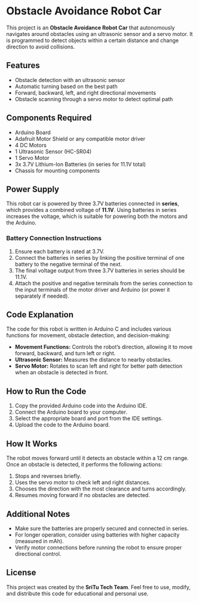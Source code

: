 <!DOCTYPE html>
<html lang="en">
<head>
    <meta charset="UTF-8">
    <meta name="viewport" content="width=device-width, initial-scale=1.0">
</head>
<body>

<h1>Obstacle Avoidance Robot Car</h1>

<p>This project is an <strong>Obstacle Avoidance Robot Car</strong> that autonomously navigates around obstacles using an ultrasonic sensor and a servo motor. It is programmed to detect objects within a certain distance and change direction to avoid collisions.</p>

<h2>Features</h2>
<ul>
    <li>Obstacle detection with an ultrasonic sensor</li>
    <li>Automatic turning based on the best path</li>
    <li>Forward, backward, left, and right directional movements</li>
    <li>Obstacle scanning through a servo motor to detect optimal path</li>
</ul>

<h2>Components Required</h2>
<ul>
    <li>Arduino Board</li>
    <li>Adafruit Motor Shield or any compatible motor driver</li>
    <li>4 DC Motors</li>
    <li>1 Ultrasonic Sensor (HC-SR04)</li>
    <li>1 Servo Motor</li>
    <li>3x 3.7V Lithium-Ion Batteries (in series for 11.1V total)</li>
    <li>Chassis for mounting components</li>
</ul>

<h2>Power Supply</h2>
<p>This robot car is powered by three 3.7V batteries connected in <strong>series</strong>, which provides a combined voltage of <strong>11.1V</strong>. Using batteries in series increases the voltage, which is suitable for powering both the motors and the Arduino.</p>

<h3>Battery Connection Instructions</h3>
<ol>
    <li>Ensure each battery is rated at 3.7V.</li>
    <li>Connect the batteries in series by linking the positive terminal of one battery to the negative terminal of the next.</li>
    <li>The final voltage output from three 3.7V batteries in series should be 11.1V.</li>
    <li>Attach the positive and negative terminals from the series connection to the input terminals of the motor driver and Arduino (or power it separately if needed).</li>
</ol>

<h2>Code Explanation</h2>
<p>The code for this robot is written in Arduino C and includes various functions for movement, obstacle detection, and decision-making:</p>
<ul>
    <li><strong>Movement Functions:</strong> Controls the robot’s direction, allowing it to move forward, backward, and turn left or right.</li>
    <li><strong>Ultrasonic Sensor:</strong> Measures the distance to nearby obstacles.</li>
    <li><strong>Servo Motor:</strong> Rotates to scan left and right for better path detection when an obstacle is detected in front.</li>
</ul>

<h2>How to Run the Code</h2>
<ol>
    <li>Copy the provided Arduino code into the Arduino IDE.</li>
    <li>Connect the Arduino board to your computer.</li>
    <li>Select the appropriate board and port from the IDE settings.</li>
    <li>Upload the code to the Arduino board.</li>
</ol>

<h2>How It Works</h2>
<p>The robot moves forward until it detects an obstacle within a 12 cm range. Once an obstacle is detected, it performs the following actions:</p>
<ol>
    <li>Stops and reverses briefly.</li>
    <li>Uses the servo motor to check left and right distances.</li>
    <li>Chooses the direction with the most clearance and turns accordingly.</li>
    <li>Resumes moving forward if no obstacles are detected.</li>
</ol>

<h2>Additional Notes</h2>
<ul>
    <li>Make sure the batteries are properly secured and connected in series.</li>
    <li>For longer operation, consider using batteries with higher capacity (measured in mAh).</li>
    <li>Verify motor connections before running the robot to ensure proper directional control.</li>
</ul>

<h2>License</h2>
<p>This project was created by the <strong>SriTu Tech Team</strong>. Feel free to use, modify, and distribute this code for educational and personal use.</p>

</body>
</html>
